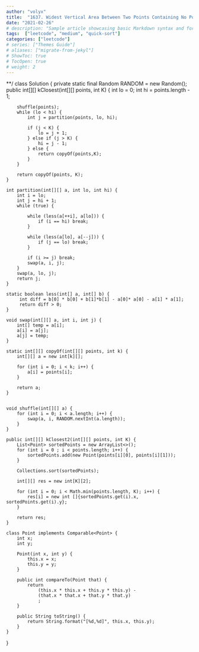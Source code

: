 ```yaml
---
author: "volyx"
title:  "1637. Widest Vertical Area Between Two Points Containing No Points"
date: "2021-02-26"
# description: "Sample article showcasing basic Markdown syntax and formatting for HTML elements."
tags:  ["leetcode", "medium", "quick-sort"]
categories: ["leetcode"]
# series: ["Themes Guide"]
# aliases: ["migrate-from-jekyl"]
# ShowToc: true
# TocOpen: true
# weight: 2
---
```


**/
class Solution {
    private static final Random RANDOM = new Random();
    public int[][] kClosest(int[][] points, int K) {
        int lo = 0;
        int hi = points.length - 1; 
        
        shuffle(points);
        while (lo < hi) {
            int j = partition(points, lo, hi);
            
            if (j < K) {
                lo = j + 1;
            } else if (j > K) {
                hi = j - 1;
            } else {
                return copyOf(points,K);
            }
        }
        
        return copyOf(points, K);
    }
    
    int partition(int[][] a, int lo, int hi) {
        int i = lo;
        int j = hi + 1;
        while (true) {
            
            while (less(a[++i], a[lo])) {
                if (i == hi) break;
            }
            
            while (less(a[lo], a[--j])) {
                if (j == lo) break;
            }
            
            if (i >= j) break;
            swap(a, i, j);
        }
        swap(a, lo, j);
        return j;
    }
    
    static boolean less(int[] a, int[] b) {
         int diff = b[0] * b[0] + b[1]*b[1] - a[0]* a[0] - a[1] * a[1];
         return diff > 0;
    }
    
    void swap(int[][] a, int i, int j) {
        int[] temp = a[i];
        a[i] = a[j];
        a[j] = temp;
    }
    
    static int[][] copyOf(int[][] points, int k) {
        int[][] a = new int[k][];
        
        for (int i = 0; i < k; i++) {
            a[i] = points[i];
        }
        
        return a;
    }
    
       
    void shuffle(int[][] a) {
        for (int i = 0; i < a.length; i++) {
            swap(a, i, RANDOM.nextInt(a.length));
        }
    }
    
    public int[][] kClosest2(int[][] points, int K) {
        List<Point> sortedPoints = new ArrayList<>();
        for (int i = 0 ; i < points.length; i++) {
            sortedPoints.add(new Point(points[i][0], points[i][1]));
        }
        
        Collections.sort(sortedPoints);
        
        int[][] res = new int[K][2];
        
        for (int i = 0; i < Math.min(points.length, K); i++) {
            res[i] = new int []{sortedPoints.get(i).x, sortedPoints.get(i).y};
        }
        
        return res;
    }
    
    class Point implements Comparable<Point> {
        int x;
        int y;
        
        Point(int x, int y) {
            this.x = x;
            this.y = y;
        }
        
        public int compareTo(Point that) {
            return 
                (this.x * this.x + this.y * this.y) - 
                (that.x * that.x + that.y * that.y)
                ;
        }
        
        public String toString() {
            return String.format("[%d,%d]", this.x, this.y);
        }
    }
}
